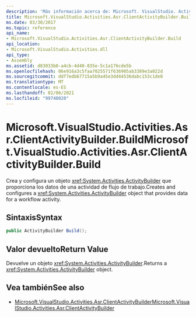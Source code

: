 ```yaml
---
description: 'Más información acerca de: Microsoft. VisualStudio. Activities. ASR. ClientActivityBuilder. Build'
title: Microsoft.VisualStudio.Activities.Asr.ClientActivityBuilder.Build
ms.date: 03/30/2017
ms.topic: reference
api_name:
- Microsoft.VisualStudio.Activities.Asr.ClientActivityBuilder.Build
api_location:
- Microsoft.VisualStudio.Activities.dll
api_type:
- Assembly
ms.assetid: d83033b0-a4cb-4d40-835e-5c1a176cde5b
ms.openlocfilehash: 06e916a3c5faa7025571f636905ab3389e3a022d
ms.sourcegitcommit: ddf7edb67715a5b9a45e3dd44536dabc153c1de0
ms.translationtype: MT
ms.contentlocale: es-ES
ms.lasthandoff: 02/06/2021
ms.locfileid: "99740020"
---
```

# <a name="microsoftvisualstudioactivitiesasrclientactivitybuilderbuild"></a><span data-ttu-id="1417e-103">Microsoft.VisualStudio.Activities.Asr.ClientActivityBuilder.Build</span><span class="sxs-lookup"><span data-stu-id="1417e-103">Microsoft.VisualStudio.Activities.Asr.ClientActivityBuilder.Build</span></span>

<span data-ttu-id="1417e-104">Crea y configura un objeto <xref:System.Activities.ActivityBuilder> que proporciona los datos de una actividad de flujo de trabajo.</span><span class="sxs-lookup"><span data-stu-id="1417e-104">Creates and configures a <xref:System.Activities.ActivityBuilder> object that provides data for a workflow activity.</span></span>  
  
## <a name="syntax"></a><span data-ttu-id="1417e-105">Sintaxis</span><span class="sxs-lookup"><span data-stu-id="1417e-105">Syntax</span></span>  
  
```csharp  
public ActivityBuilder Build();
```  
  
## <a name="return-value"></a><span data-ttu-id="1417e-106">Valor devuelto</span><span class="sxs-lookup"><span data-stu-id="1417e-106">Return Value</span></span>  

 <span data-ttu-id="1417e-107">Devuelve un objeto <xref:System.Activities.ActivityBuilder>.</span><span class="sxs-lookup"><span data-stu-id="1417e-107">Returns a <xref:System.Activities.ActivityBuilder> object.</span></span>  
  
## <a name="see-also"></a><span data-ttu-id="1417e-108">Vea también</span><span class="sxs-lookup"><span data-stu-id="1417e-108">See also</span></span>

- [<span data-ttu-id="1417e-109">Microsoft.VisualStudio.Activities.Asr.ClientActivityBuilder</span><span class="sxs-lookup"><span data-stu-id="1417e-109">Microsoft.VisualStudio.Activities.Asr.ClientActivityBuilder</span></span>](microsoft-visualstudio-activities-asr-clientactivitybuilder.md)
